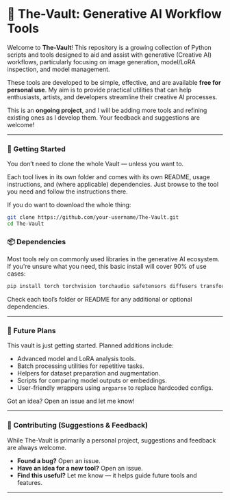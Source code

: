 # 🏦 The-Vault: Generative AI Workflow Tools

Welcome to **The-Vault**! This repository is a growing collection of Python scripts and tools designed to aid and assist with generative (Creative AI) workflows, particularly focusing on image generation, model/LoRA inspection, and model management.

These tools are developed to be simple, effective, and are available **free for personal use**. My aim is to provide practical utilities that can help enthusiasts, artists, and developers streamline their creative AI processes.

This is an **ongoing project**, and I will be adding more tools and refining existing ones as I develop them. Your feedback and suggestions are welcome!

---

### 🚀 Getting Started

You don’t need to clone the whole Vault — unless you want to.

Each tool lives in its own folder and comes with its own README, usage instructions, and (where applicable) dependencies. Just browse to the tool you need and follow the instructions there.

If you do want to download the whole thing:

```bash
git clone https://github.com/your-username/The-Vault.git
cd The-Vault
```

### 📦 Dependencies

Most tools rely on commonly used libraries in the generative AI ecosystem. If you're unsure what you need, this basic install will cover 90% of use cases:

```bash
pip install torch torchvision torchaudio safetensors diffusers transformers accelerate huggingface_hub
```

Check each tool’s folder or README for any additional or optional dependencies.

---

### 🔮 Future Plans

This vault is just getting started. Planned additions include:

- Advanced model and LoRA analysis tools.
- Batch processing utilities for repetitive tasks.
- Helpers for dataset preparation and augmentation.
- Scripts for comparing model outputs or embeddings.
- User-friendly wrappers using `argparse` to replace hardcoded configs.

Got an idea? Open an issue and let me know!

---

### 🤝 Contributing (Suggestions & Feedback)

While The-Vault is primarily a personal project, suggestions and feedback are always welcome.

- **Found a bug?** Open an issue.
- **Have an idea for a new tool?** Open an issue.
- **Find this useful?** Let me know — it helps guide future tools and features.

---
